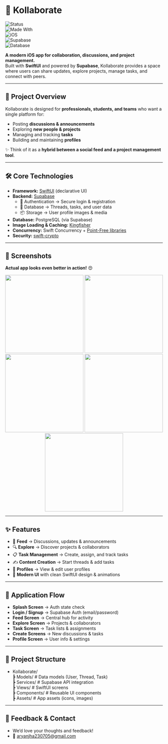 # 🤝 Kollaborate  

![Status](https://img.shields.io/badge/Status-Active-brightgreen)  
![Made With](https://img.shields.io/badge/Made%20With-SwiftUI-blue?logo=swift)  
![iOS](https://img.shields.io/badge/iOS-16%2B-lightgrey?logo=apple)  
![Supabase](https://img.shields.io/badge/Backend-Supabase-3ECF8E?logo=supabase)  
![Database](https://img.shields.io/badge/Database-Postgres-336791?logo=postgresql)  

**A modern iOS app for collaboration, discussions, and project management.**  
Built with **SwiftUI** and powered by **Supabase**, Kollaborate provides a space where users can share updates, explore projects, manage tasks, and connect with peers.  

---

## 📖 Project Overview  

Kollaborate is designed for **professionals, students, and teams** who want a single platform for:  
- Posting **discussions & announcements**  
- Exploring **new people & projects**  
- Managing and tracking **tasks**  
- Building and maintaining **profiles**  

✨ Think of it as a **hybrid between a social feed and a project management tool**.  

---

## 🛠 Core Technologies  

- **Framework:** [SwiftUI](https://developer.apple.com/xcode/swiftui/) (declarative UI)  
- **Backend:** [Supabase](https://supabase.com/)  
  - 🔑 Authentication → Secure login & registration  
  - 📂 Database → Threads, tasks, and user data  
  - 📦 Storage → User profile images & media  
- **Database:** PostgreSQL (via Supabase)  
- **Image Loading & Caching:** [Kingfisher](https://github.com/onevcat/Kingfisher)  
- **Concurrency:** Swift Concurrency + [Point-Free libraries](https://github.com/pointfreeco)  
- **Security:** [swift-crypto](https://github.com/apple/swift-crypto)  

---

## 📸 Screenshots  

**Actual app looks even better in action!** 😍  

<p align="center">
  <img src="Assets/ss1.png" width="250"/>
  <img src="Assets/ss2.png" width="250"/>
  <img src="Assets/ss3.png" width="250"/>
  <img src="Assets/ss4.png" width="250"/>
  <img src="Assets/ss5.png" width="250"/>
</p>  

---

## ✨ Features  

- 📰 **Feed** → Discussions, updates & announcements  
- 🔍 **Explore** → Discover projects & collaborators  
- 📋 **Task Management** → Create, assign, and track tasks  
- ✍️ **Content Creation** → Start threads & add tasks  
- 👤 **Profiles** → View & edit user profiles  
- 🎨 **Modern UI** with clean SwiftUI design & animations  

---

## 🔄 Application Flow  

- **Splash Screen** → Auth state check  
- **Login / Signup** → Supabase Auth (email/password)  
- **Feed Screen** → Central hub for activity  
- **Explore Screen** → Projects & collaborators  
- **Task Screen** → Task lists & assignments  
- **Create Screens** → New discussions & tasks  
- **Profile Screen** → User info & settings  

---

## 📂 Project Structure  

- Kollaborate/  
  ┣ Models/         # Data models (User, Thread, Task)  
  ┣ Services/       # Supabase API integration  
  ┣ Views/          # SwiftUI screens  
  ┣ Components/     # Reusable UI components  
  ┣ Assets/         # App assets (icons, images)  

---

## 💬 Feedback & Contact  

- We’d love your thoughts and feedback!  
- 📧 aryanjha230705@gmail.com  
